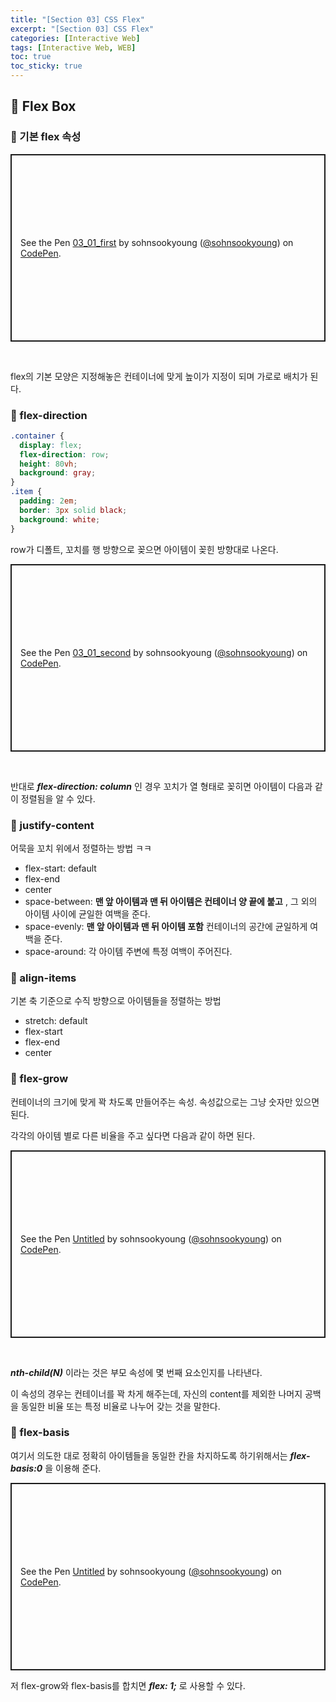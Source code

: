 ```yaml
---
title: "[Section 03] CSS Flex"
excerpt: "[Section 03] CSS Flex"
categories: [Interactive Web]
tags: [Interactive Web, WEB]
toc: true
toc_sticky: true
---
```


## 🔮 Flex Box

### 📍 기본 flex 속성

<p class="codepen" data-height="300" data-default-tab="html,result" data-slug-hash="PoQMbrG" data-user="sohnsookyoung" style="height: 300px; box-sizing: border-box; display: flex; align-items: center; justify-content: center; border: 2px solid; margin: 1em 0; padding: 1em;">
  <span>See the Pen <a href="https://codepen.io/sohnsookyoung/pen/PoQMbrG">
  03_01_first</a> by sohnsookyoung (<a href="https://codepen.io/sohnsookyoung">@sohnsookyoung</a>)
  on <a href="https://codepen.io">CodePen</a>.</span>
</p>
<script async src="https://cpwebassets.codepen.io/assets/embed/ei.js"></script>
<br>

flex의 기본 모양은 지정해놓은 컨테이너에 맞게 높이가 지정이 되며 가로로 배치가 된다.

### 📍 flex-direction

```css
.container {
  display: flex;
  flex-direction: row;
  height: 80vh;
  background: gray;
}
.item {
  padding: 2em;
  border: 3px solid black;
  background: white;
}
```

row가 디폴트, 꼬치를 행 방향으로 꽂으면 아이템이 꽂힌 방향대로 나온다.
<br>

<p class="codepen" data-height="300" data-default-tab="html,result" data-slug-hash="WNMVoqE" data-user="sohnsookyoung" style="height: 300px; box-sizing: border-box; display: flex; align-items: center; justify-content: center; border: 2px solid; margin: 1em 0; padding: 1em;">
  <span>See the Pen <a href="https://codepen.io/sohnsookyoung/pen/WNMVoqE">
  03_01_second</a> by sohnsookyoung (<a href="https://codepen.io/sohnsookyoung">@sohnsookyoung</a>)
  on <a href="https://codepen.io">CodePen</a>.</span>
</p>
<script async src="https://cpwebassets.codepen.io/assets/embed/ei.js"></script>
<br>

반대로 **_flex-direction: column_** 인 경우 꼬치가 열 형태로 꽂히면 아이템이 다음과 같이 정렬됨을 알 수 있다.

### 📍 justify-content

어묵을 꼬치 위에서 정렬하는 방법 ㅋㅋ

- flex-start: default
- flex-end
- center
- space-between: **맨 앞 아이템과 맨 뒤 아이템은 컨테이너 양 끝에 붙고** , 그 외의 아이템 사이에 균일한 여백을 준다.
- space-evenly: **맨 앞 아이템과 맨 뒤 아이템 포함** 컨테이너의 공간에 균일하게 여백을 준다.
- space-around: 각 아이템 주변에 특정 여백이 주어진다.

### 📍 align-items

기본 축 기준으로 수직 방향으로 아이템들을 정렬하는 방법

- stretch: default
- flex-start
- flex-end
- center

### 📍 flex-grow

컨테이너의 크기에 맞게 꽉 차도록 만들어주는 속성. 속성값으로는 그냥 숫자만 있으면 된다. <br>

각각의 아이템 별로 다른 비율을 주고 싶다면 다음과 같이 하면 된다.

<p class="codepen" data-height="300" data-default-tab="html,result" data-slug-hash="abqepOx" data-user="sohnsookyoung" style="height: 300px; box-sizing: border-box; display: flex; align-items: center; justify-content: center; border: 2px solid; margin: 1em 0; padding: 1em;">
  <span>See the Pen <a href="https://codepen.io/sohnsookyoung/pen/abqepOx">
  Untitled</a> by sohnsookyoung (<a href="https://codepen.io/sohnsookyoung">@sohnsookyoung</a>)
  on <a href="https://codepen.io">CodePen</a>.</span>
</p>
<script async src="https://cpwebassets.codepen.io/assets/embed/ei.js"></script>
<br>

**_nth-child(N)_** 이라는 것은 부모 속성에 몇 번째 요소인지를 나타낸다.
<br>

이 속성의 경우는 컨테이너를 꽉 차게 해주는데, 자신의 content를 제외한 나머지 공백을 동일한 비율 또는 특정 비율로 나누어 갖는 것을 말한다.

### 📍 flex-basis

여기서 의도한 대로 정확히 아이템들을 동일한 칸을 차지하도록 하기위해서는 **_flex-basis:0_** 을 이용해 준다.

<p class="codepen" data-height="300" data-default-tab="html,result" data-slug-hash="LYQwxNY" data-user="sohnsookyoung" style="height: 300px; box-sizing: border-box; display: flex; align-items: center; justify-content: center; border: 2px solid; margin: 1em 0; padding: 1em;">
  <span>See the Pen <a href="https://codepen.io/sohnsookyoung/pen/LYQwxNY">
  Untitled</a> by sohnsookyoung (<a href="https://codepen.io/sohnsookyoung">@sohnsookyoung</a>)
  on <a href="https://codepen.io">CodePen</a>.</span>
</p>
<script async src="https://cpwebassets.codepen.io/assets/embed/ei.js"></script>

저 flex-grow와 flex-basis를 합치면 **_flex: 1;_** 로 사용할 수 있다.
